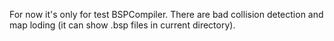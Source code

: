 For now it's only for test BSPCompiler. There are bad collision detection and map loding (it can show .bsp files in current directory). 
